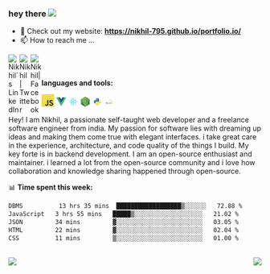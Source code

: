 ### hey there <img src="https://media.giphy.com/media/hvRJCLFzcasrR4ia7z/giphy.gif" width="25px">
- 👀 Check out my website: **https://nikhil-795.github.io/portfolio.io/**
- 📫 How to reach me ...
<a href="https://www.linkedin.com/in/nikhil--bhatt/">
  <img align="left" alt="Nikhil`s LinkedIn" width="22px" src="https://raw.githubusercontent.com/peterthehan/peterthehan/master/assets/linkedin.svg" />
</a>
<a href="https://twitter.com/">
  <img align="left" alt="Nikhil | Twitter" width="22px" src="https://raw.githubusercontent.com/peterthehan/peterthehan/master/assets/twitter.svg" />
</a>
<a href="https://www.facebook.com/nikhil.bhatt.391">
  <img align="left" alt="Nikhil| Facebook" width="22px" src="https://raw.githubusercontent.com/peterthehan/peterthehan/master/assets/facebook.svg" />
</a>
<br>
<br>

**languages and tools:**  

<code><img height="25" src="https://raw.githubusercontent.com/github/explore/80688e429a7d4ef2fca1e82350fe8e3517d3494d/topics/javascript/javascript.png"></code>
<code><img height="20" src="https://raw.githubusercontent.com/github/explore/80688e429a7d4ef2fca1e82350fe8e3517d3494d/topics/vue/vue.png"></code>
<code><img height="20" src="https://raw.githubusercontent.com/github/explore/80688e429a7d4ef2fca1e82350fe8e3517d3494d/topics/react/react.png"></code>
<code><img height="20" src="https://raw.githubusercontent.com/github/explore/80688e429a7d4ef2fca1e82350fe8e3517d3494d/topics/nodejs/nodejs.png"></code>
<code><img height="20" src="https://raw.githubusercontent.com/github/explore/80688e429a7d4ef2fca1e82350fe8e3517d3494d/topics/python/python.png"></code>
<code><img height="20" src="https://raw.githubusercontent.com/github/explore/80688e429a7d4ef2fca1e82350fe8e3517d3494d/topics/mysql/mysql.png"></code>


<!---
nikhil-795/nikhil-795 is a ✨ special ✨ repository because its `README.md` (this file) appears on your GitHub profile.
You can click the Preview link to take a look at your changes.
--->



Hey! I am Nikhil, a passionate self-taught web developer and a freelance software engineer from india. My passion for software lies with dreaming up ideas and making them come true with elegant interfaces. i take great care in the experience, architecture, and code quality of the things I build. My key forte is in backend development.
I  am an open-source enthusiast and maintainer. i learned a lot from the open-source community and i love how collaboration and knowledge sharing happened through open-source.



📊 **Time spent this week:**
<!--START_SECTION: Yayady task today-->
```text
DBMS          13 hrs 35 mins  ██████████████████▒░░░░░░   72.88 % 
JavaScript   3 hrs 55 mins   █████▒░░░░░░░░░░░░░░░░░░░   21.02 % 
JSON         34 mins         ▓░░░░░░░░░░░░░░░░░░░░░░░░   03.05 % 
HTML         22 mins         ▓░░░░░░░░░░░░░░░░░░░░░░░░   02.04 % 
CSS          11 mins         ▒░░░░░░░░░░░░░░░░░░░░░░░░   01.00 % 
```
<!--END_SECTION: end task-->

<br>


<img align="left" src="https://github-readme-stats.vercel.app/api?username=nikhil-795&theme=tokyonight&show_icons=true" /> 


<img align="right" src="https://github-readme-stats.vercel.app/api/top-langs/?username=nikhil-795&theme=tokyonight&show_icons=true" />

